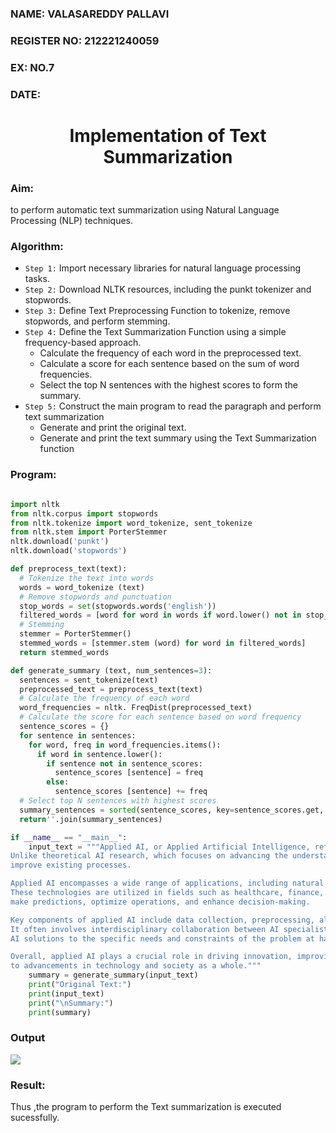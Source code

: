 <H3>NAME: VALASAREDDY PALLAVI</H3>
<H3>REGISTER NO: 212221240059</H3>
<H3>EX: NO.7</H3>
<H3>DATE: </H3> 
<H1 ALIGN =CENTER>Implementation of Text  Summarization</H1>
<H3>Aim: </H3> 
to perform automatic text summarization using Natural Language Processing (NLP) techniques. <BR>
<h3>Algorithm:</h3>

- `Step 1:` Import necessary libraries for natural language processing tasks.<BR>
- `Step 2:` Download NLTK resources, including the punkt tokenizer and stopwords.<BR>
- `Step 3:` Define Text Preprocessing Function to tokenize, remove stopwords, and perform stemming.<BR>
- `Step 4:` Define the Text Summarization Function using a simple frequency-based approach.<br>
    - Calculate the frequency of each word in the preprocessed text.<br>
    - Calculate a score for each sentence based on the sum of word frequencies.<br>
    - Select the top N sentences with the highest scores to form the summary.<br>
- `Step 5:` Construct the main program to read the paragraph  and perform text summarization<br>
    - Generate and print the original text.<br>
    - Generate and print the text summary using the  Text Summarization function<br>

<H3>Program:</H3>

```py

import nltk
from nltk.corpus import stopwords
from nltk.tokenize import word_tokenize, sent_tokenize
from nltk.stem import PorterStemmer
nltk.download('punkt')
nltk.download('stopwords')

def preprocess_text(text):
  # Tokenize the text into words
  words = word_tokenize (text)
  # Remove stopwords and punctuation
  stop_words = set(stopwords.words('english'))
  filtered_words = [word for word in words if word.lower() not in stop_words and word.isalnum()]
  # Stemming
  stemmer = PorterStemmer()
  stemmed_words = [stemmer.stem (word) for word in filtered_words]
  return stemmed_words

def generate_summary (text, num_sentences=3):
  sentences = sent_tokenize(text)
  preprocessed_text = preprocess_text(text)
  # Calculate the frequency of each word
  word_frequencies = nltk. FreqDist(preprocessed_text)
  # Calculate the score for each sentence based on word frequency
  sentence_scores = {}
  for sentence in sentences:
    for word, freq in word_frequencies.items():
      if word in sentence.lower():
        if sentence not in sentence_scores:
          sentence_scores [sentence] = freq
        else:
          sentence_scores [sentence] += freq
  # Select top N sentences with highest scores
  summary_sentences = sorted(sentence_scores, key=sentence_scores.get, reverse=True) [:num_sentences]
  return''.join(summary_sentences)

if __name__ == "__main__":
    input_text = """Applied AI, or Applied Artificial Intelligence, refers to the practical implementation of artificial intelligence (AI) technologies to solve real-world problems across various industries and domains. 
Unlike theoretical AI research, which focuses on advancing the understanding of AI algorithms and methodologies, applied AI involves the deployment of AI solutions to address specific challenges or 
improve existing processes.

Applied AI encompasses a wide range of applications, including natural language processing, computer vision, machine learning, robotics, and more. 
These technologies are utilized in fields such as healthcare, finance, manufacturing, transportation, customer service, and many others, to automate tasks, 
make predictions, optimize operations, and enhance decision-making.

Key components of applied AI include data collection, preprocessing, algorithm selection and training, model deployment, and ongoing optimization and maintenance. 
It often involves interdisciplinary collaboration between AI specialists, domain experts, data scientists, software engineers, and other professionals to tailor 
AI solutions to the specific needs and constraints of the problem at hand.

Overall, applied AI plays a crucial role in driving innovation, improving efficiency, and unlocking new opportunities across various sectors, ultimately contributing 
to advancements in technology and society as a whole."""
    summary = generate_summary(input_text)
    print("Original Text:")
    print(input_text)
    print("\nSummary:")
    print(summary)
```

<H3>Output</H3>

![](1.PNG)

<H3>Result:</H3>
Thus ,the program to perform the Text summarization is executed sucessfully.



